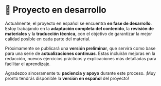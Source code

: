 # 🔧 Proyecto en desarrollo

Actualmente, el proyecto en español se encuentra **en fase de desarrollo**.
Estoy trabajando en la **adaptación completa del contenido**, la **revisión de materiales** y la **traducción técnica**, con el objetivo de garantizar la mejor calidad posible en cada parte del material.

Próximamente se publicará una **versión preliminar**, que servirá como base para una serie de **actualizaciones continuas**. Estas incluirán mejoras en la redacción, nuevos ejercicios prácticos y explicaciones más detalladas para facilitar el aprendizaje.

Agradezco sinceramente tu **paciencia y apoyo** durante este proceso.
¡Muy pronto tendrás disponible la **versión en español** del proyecto!
